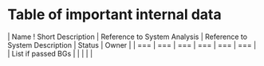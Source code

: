 # Table of important internal data 
| Name ! Short Description | Reference to System Analysis | Reference to System Description | Status | Owner |
| === | === | === | === | === | === |
| List if passed BGs | | | | |

